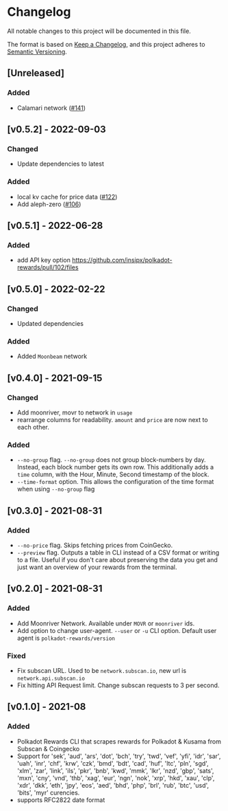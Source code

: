 # Changelog

All notable changes to this project will be documented in this file.

The format is based on [Keep a Changelog](https://keepachangelog.com/en/1.0.0/),
and this project adheres to
[Semantic Versioning](https://semver.org/spec/v2.0.0.html).

## [Unreleased]

### Added
- Calamari network ([#141](https://github.com/insipx/polkadot-rewards/pull/141))


## [v0.5.2] - 2022-09-03

### Changed

- Update dependencies to latest

### Added

- local kv cache for price data ([#122](https://github.com/insipx/polkadot-rewards/pull/122))
- Add aleph-zero ([#106](https://github.com/insipx/polkadot-rewards/pull/106))

## [v0.5.1] - 2022-06-28

### Added

- add API key option https://github.com/insipx/polkadot-rewards/pull/102/files

## [v0.5.0] - 2022-02-22

### Changed

- Updated dependencies

### Added

- Added `Moonbeam` network

## [v0.4.0] - 2021-09-15

### Changed

- Add moonriver, movr to network in `usage`
- rearrange columns for readability. `amount` and `price` are now next to each
  other.

### Added

- `--no-group` flag. `--no-group` does not group block-numbers by day. Instead,
  each block number gets its own row. This additionally adds a `time` column,
  with the Hour, Minute, Second timestamp of the block.
- `--time-format` option. This allows the configuration of the time format when
  using `--no-group` flag

## [v0.3.0] - 2021-08-31

### Added

- `--no-price` flag. Skips fetching prices from CoinGecko.
- `--preview` flag. Outputs a table in CLI instead of a CSV format or writing to
  a file. Useful if you don't care about preserving the data you get and just
  want an overview of your rewards from the terminal.

## [v0.2.0] - 2021-08-31

### Added

- Add Moonriver Network. Available under `MOVR` or `moonriver` ids.
- Add option to change user-agent. `--user` or `-u` CLI option. Default user
  agent is `polkadot-rewards/version`

### Fixed

- Fix subscan URL. Used to be `network.subscan.io`, new url is
  `network.api.subscan.io`
- Fix hitting API Request limit. Change subscan requests to 3 per second.

## [v0.1.0] - 2021-08

### Added

- Polkadot Rewards CLI that scrapes rewards for Polkadot & Kusama from Subscan &
  Coingecko
- Support for 'sek', 'aud', 'ars', 'dot', 'bch', 'try', 'twd', 'vef', 'yfi',
  'idr', 'sar', 'uah', 'inr', 'chf', 'krw', 'czk', 'bmd', 'bdt', 'cad', 'huf',
  'ltc', 'pln', 'sgd', 'xlm', 'zar', 'link', 'ils', 'pkr', 'bnb', 'kwd', 'mmk',
  'lkr', 'nzd', 'gbp', 'sats', 'mxn', 'cny', 'vnd', 'thb', 'xag', 'eur', 'ngn',
  'nok', 'xrp', 'hkd', 'xau', 'clp', 'xdr', 'dkk', 'eth', 'jpy', 'eos', 'aed',
  'bhd', 'php', 'brl', 'rub', 'btc', 'usd', 'bits', 'myr' curencies.
- supports RFC2822 date format
